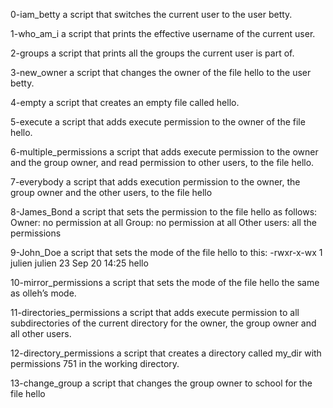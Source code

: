0-iam_betty a script that switches the current user to the user betty.

1-who_am_i a script that prints the effective username of the current user.

2-groups a script that prints all the groups the current user is part of.

3-new_owner a script that changes the owner of the file hello to the user betty.

4-empty a script that creates an empty file called hello.

5-execute a script that adds execute permission to the owner of the file hello.

6-multiple_permissions a script that adds execute permission to the owner and the group owner, and read permission to other users, to the file hello.

7-everybody a script that adds execution permission to the owner, the group owner and the other users, to the file hello

8-James_Bond a script that sets the permission to the file hello as follows:
Owner: no permission at all
Group: no permission at all
Other users: all the permissions

9-John_Doe a script that sets the mode of the file hello to this:
-rwxr-x-wx 1 julien julien 23 Sep 20 14:25 hello

10-mirror_permissions a script that sets the mode of the file hello the same as olleh’s mode.

11-directories_permissions a script that adds execute permission to all subdirectories of the current directory for the owner, the group owner and all other users.

12-directory_permissions a script that creates a directory called my_dir with permissions 751 in the working directory.

13-change_group a script that changes the group owner to school for the file hello
